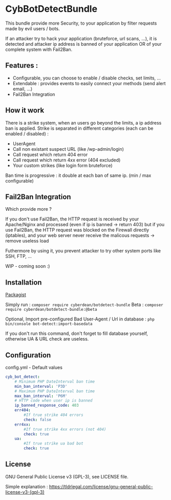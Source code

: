 # CybBotDetectBundle

This bundle provide more Security, to your application by filter requests made by evil users / bots.

If an attacker try to hack your application (bruteforce, url scans, ...), it is detected and attacker ip address is banned of your application OR of your complete system with Fail2Ban.

## Features :
- Configurable, you can choose to enable / disable checks, set limits, ...
- Extendable : provides events to easily connect your methods (send alert email, ...)
- Fail2Ban Integration

## How it work
There is a strike system, when an users go beyond the limits, a ip address ban is applied.
Strike is separated in different categories (each can be enabled / disabled) :
- UserAgent
- Call non existant suspect URL (like /wp-admin/login)
- Call request which return 404 error
- Call request which return 4xx error (404 excluded)
- Your custom strikes (like login form bruteforce)

Ban time is progressive : it double at each ban of same ip. (min / max configurable)

## Fail2Ban Integration
Which provide more ?

If you don't use Fail2Ban, the HTTP request is received by your Apache/Nginx and processed (even if ip is banned -> return 403)
but if you use Fail2Ban, the HTTP request was blocked on the Firewall directly (iptables), and your web server never receive the malicous requests -> remove useless load

Futhermore by using it, you prevent attacker to try other system ports like SSH, FTP, ...


WIP - coming soon :)

## Installation
[Packagist](https://packagist.org/packages/cyberdean/botdetect-bundle)

Simply run : `composer require cyberdean/botdetect-bundle`
Beta : `composer require cyberdean/botdetect-bundle:@beta`

Optional, Import pre-configured Bad User-Agent / Url in database :
`php bin/console bot-detect:import-basedata`

If you don't run this command, don't forget to fill database yourself, otherwise UA & URL check are useless.

## Configuration
config.yml - Default values
``` yml
cyb_bot_detect:
    # Minimum PHP DateInterval ban time
    min_ban_interval: 'P3D'
    # Maximum PHP DateInterval ban time
    max_ban_interval: 'P6M'
    # HTTP code when user ip is banned
    ip_banned_response_code: 403
    err404:
        #If true strike 404 errors
        check: false
    err4xx:
        #If true strike 4xx errors (not 404)
        check: true
    ua:
        #If true strike ua bad bot
        check: true
```


## License

GNU General Public License v3 (GPL-3), see LICENSE file.

Simple explanation : https://tldrlegal.com/license/gnu-general-public-license-v3-(gpl-3)